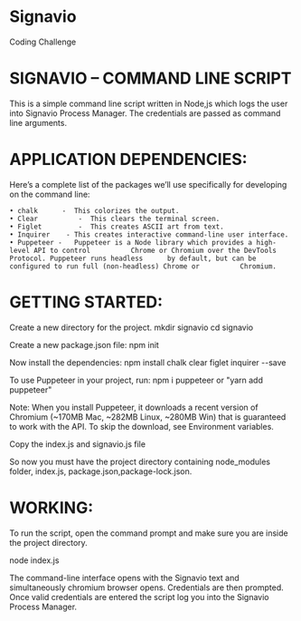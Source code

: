 # Signavio
Coding Challenge

# SIGNAVIO – COMMAND LINE SCRIPT

This is a simple command line script written in Node,js which logs the user into Signavio Process Manager. The credentials are passed as command line arguments.



# APPLICATION DEPENDENCIES:

Here’s a complete list of the packages we’ll use specifically for developing on the command line:

    • chalk	     -	This colorizes the output.
    • Clear   	     -	This clears the terminal screen.
    • Figlet	     -	This creates ASCII art from text.
    • Inquirer    -	This creates interactive command-line user interface.
    • Puppeteer -	Puppeteer is a Node library which provides a high-level API to control 			Chrome or Chromium over the DevTools Protocol. Puppeteer runs headless 		by default, but can be configured to run full (non-headless) Chrome or 			Chromium.


# GETTING STARTED:

Create a new directory for the project.
mkdir signavio
cd signavio

Create a new package.json file:
npm init

Now install the dependencies:
npm install chalk clear figlet inquirer  --save

To use Puppeteer in your project, run:
npm i puppeteer
 or "yarn add puppeteer"

Note: When you install Puppeteer, it downloads a recent version of Chromium (~170MB Mac, ~282MB Linux, ~280MB Win) that is guaranteed to work with the API. To skip the download, see Environment variables.

Copy the index.js and signavio.js file

So now you must have the project directory containing node_modules folder, index.js, package.json,package-lock.json.


# WORKING: 

To run the script, open the command prompt and make sure you are inside the project directory.

node index.js

The command-line interface opens with the Signavio text and simultaneously chromium browser opens. Credentials are then prompted. Once valid credentials are entered the script log you into the Signavio Process Manager.







